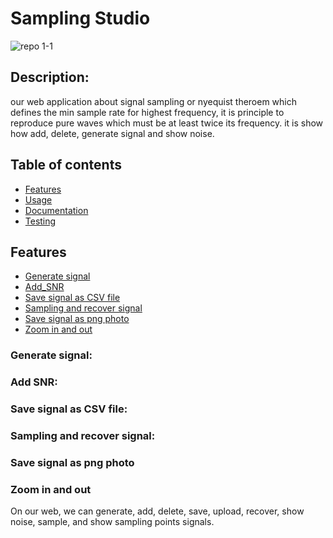 # Sampling Studio 
![repo 1-1](https://github.com/alaayasser01/first-dsp-task/blob/main/photos/sampling%20studio.png)
## Description:
our web application about signal sampling or nyequist theroem which defines the min sample rate for highest frequency, it is principle to reproduce pure waves which must be at least twice its frequency. it is show how add, delete, generate signal and show noise.

## Table of contents

* [Features](#features)
* [Usage](#usage)
* [Documentation](#documentation)
* [Testing](#testing)

## Features
* [Generate signal](#generate)
* [Add_SNR](##addsnr)
* [Save signal as CSV file](#savesignalasCSVfile)
* [Sampling and recover signal](#samplingandrecoversignal)
* [Save signal as png photo](#savesignalaspngphoto)
* [Zoom in and out](#zoominandout)

### Generate signal:


### Add SNR:

### Save signal as CSV file:

### Sampling and recover signal:

### Save signal as png photo

### Zoom in and out

On our web, we can generate, add, delete, save, upload, recover, show noise, sample, and show sampling points signals.
